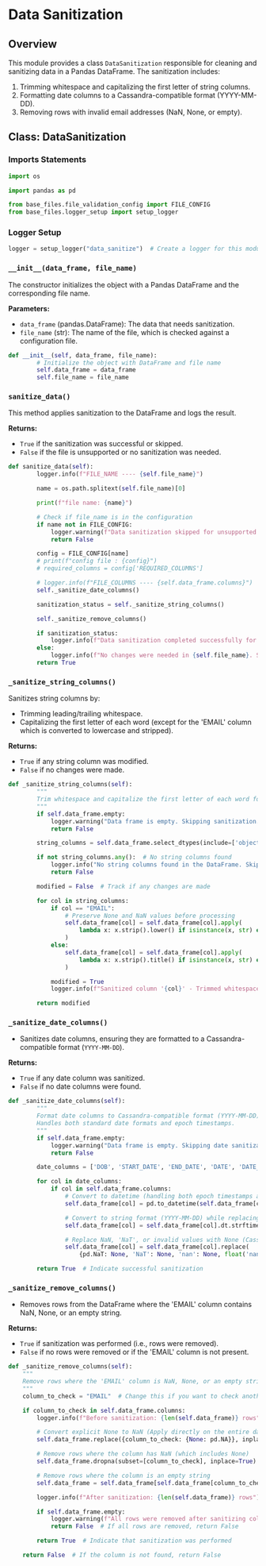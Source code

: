 # Data Sanitization

## Overview

This module provides a class `DataSanitization` responsible for cleaning and sanitizing data in a Pandas DataFrame. The
sanitization includes:

1. Trimming whitespace and capitalizing the first letter of string columns.
2. Formatting date columns to a Cassandra-compatible format (YYYY-MM-DD).
3. Removing rows with invalid email addresses (NaN, None, or empty).

## Class: DataSanitization

### Imports Statements

```python
import os

import pandas as pd

from base_files.file_validation_config import FILE_CONFIG
from base_files.logger_setup import setup_logger
```

### Logger Setup

```python
logger = setup_logger("data_sanitize")  # Create a logger for this module
```

### `__init__(data_frame, file_name)`

The constructor initializes the object with a Pandas DataFrame and the corresponding file name.

**Parameters:**

- `data_frame` (pandas.DataFrame): The data that needs sanitization.
- `file_name` (str): The name of the file, which is checked against a configuration file.

```python
def __init__(self, data_frame, file_name):
        # Initialize the object with DataFrame and file name
        self.data_frame = data_frame
        self.file_name = file_name
```

### `sanitize_data()`

This method applies sanitization to the DataFrame and logs the result.

**Returns:**

- `True` if the sanitization was successful or skipped.
- `False` if the file is unsupported or no sanitization was needed.

```python
def sanitize_data(self):
        logger.info(f"FILE_NAME ---- {self.file_name}")

        name = os.path.splitext(self.file_name)[0]

        print(f"file name: {name}")

        # Check if file_name is in the configuration
        if name not in FILE_CONFIG:
            logger.warning(f"Data sanitization skipped for unsupported file: {self.file_name}")
            return False

        config = FILE_CONFIG[name]
        # print(f"config file : {config}")
        # required_columns = config['REQUIRED_COLUMNS']

        # logger.info(f"FILE_COLUMNS ---- {self.data_frame.columns}")
        self._sanitize_date_columns()

        sanitization_status = self._sanitize_string_columns()

        self._sanitize_remove_columns()

        if sanitization_status:
            logger.info(f"Data sanitization completed successfully for file: {self.file_name}")
        else:
            logger.info(f"No changes were needed in {self.file_name}. Skipping sanitization.")
        return True
```

### `_sanitize_string_columns()`

Sanitizes string columns by:

- Trimming leading/trailing whitespace.
- Capitalizing the first letter of each word (except for the 'EMAIL' column which is converted to lowercase and
  stripped).

**Returns:**

- `True` if any string column was modified.
- `False` if no changes were made.

```python
def _sanitize_string_columns(self):
        """
        Trim whitespace and capitalize the first letter of each word for string columns.
        """
        if self.data_frame.empty:
            logger.warning("Data frame is empty. Skipping sanitization.")
            return False

        string_columns = self.data_frame.select_dtypes(include=['object']).columns

        if not string_columns.any():  # No string columns found
            logger.info("No string columns found in the DataFrame. Skipping sanitization.")
            return False

        modified = False  # Track if any changes are made

        for col in string_columns:
            if col == "EMAIL":
                # Preserve None and NaN values before processing
                self.data_frame[col] = self.data_frame[col].apply(
                    lambda x: x.strip().lower() if isinstance(x, str) else x
                )
            else:
                self.data_frame[col] = self.data_frame[col].apply(
                    lambda x: x.strip().title() if isinstance(x, str) else x
                )

            modified = True
            logger.info(f"Sanitized column '{col}' - Trimmed whitespace & capitalized words.")

        return modified

```

### `_sanitize_date_columns()`

- Sanitizes date columns, ensuring they are formatted to a Cassandra-compatible format (`YYYY-MM-DD`).

**Returns:**

- `True` if any date column was sanitized.
- `False` if no date columns were found.

```python
def _sanitize_date_columns(self):
        """
        Format date columns to Cassandra-compatible format (YYYY-MM-DD).
        Handles both standard date formats and epoch timestamps.
        """
        if self.data_frame.empty:
            logger.warning("Data frame is empty. Skipping date sanitization.")
            return False

        date_columns = ['DOB', 'START_DATE', 'END_DATE', 'DATE', 'DATE_OF_BIRTH', 'DATE_OF_DEATH', 'TIMESTAMP']

        for col in date_columns:
            if col in self.data_frame.columns:
                # Convert to datetime (handling both epoch timestamps and date strings)
                self.data_frame[col] = pd.to_datetime(self.data_frame[col], errors="coerce", unit='ms')

                # Convert to string format (YYYY-MM-DD) while replacing NaN with None
                self.data_frame[col] = self.data_frame[col].dt.strftime('%Y-%m-%d')

                # Replace NaN, 'NaT', or invalid values with None (Cassandra expects NULL)
                self.data_frame[col] = self.data_frame[col].replace(
                    {pd.NaT: None, 'NaT': None, 'nan': None, float('nan'): None, 'None': None})

        return True  # Indicate successful sanitization
```

### `_sanitize_remove_columns()`

- Removes rows from the DataFrame where the 'EMAIL' column contains NaN, None, or an empty string.

**Returns:**

- `True` if sanitization was performed (i.e., rows were removed).
- `False` if no rows were removed or if the 'EMAIL' column is not present.

```python
def _sanitize_remove_columns(self):
    """
    Remove rows where the 'EMAIL' column is NaN, None, or an empty string.
    """
    column_to_check = "EMAIL"  # Change this if you want to check another column

    if column_to_check in self.data_frame.columns:
        logger.info(f"Before sanitization: {len(self.data_frame)} rows")

        # Convert explicit None to NaN (Apply directly on the entire dataframe)
        self.data_frame.replace({column_to_check: {None: pd.NA}}, inplace=True)

        # Remove rows where the column has NaN (which includes None)
        self.data_frame.dropna(subset=[column_to_check], inplace=True)

        # Remove rows where the column is an empty string
        self.data_frame = self.data_frame[self.data_frame[column_to_check].astype(str).str.strip() != ""]

        logger.info(f"After sanitization: {len(self.data_frame)} rows")

        if self.data_frame.empty:
            logger.warning(f"All rows were removed after sanitizing column '{column_to_check}'.")
            return False  # If all rows are removed, return False

        return True  # Indicate that sanitization was performed

    return False  # If the column is not found, return False

```


